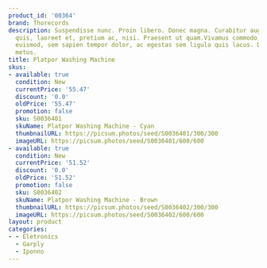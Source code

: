 ```yaml
---
product_id: '00364'
brand: Thorecords
description: Suspendisse nunc. Proin libero. Donec magna. Curabitur augue lorem, dapibus
  quis, laoreet et, pretium ac, nisi. Praesent ut quam.Vivamus commodo, augue et laoreet
  euismod, sem sapien tempor dolor, ac egestas sem ligula quis lacus. Donec vitae
  metus.
title: Platpor Washing Machine
skus:
- available: true
  condition: New
  currentPrice: '55.47'
  discount: '0.0'
  oldPrice: '55.47'
  promotion: false
  sku: S0036401
  skuName: Platpor Washing Machine - Cyan
  thumbnailURL: https://picsum.photos/seed/S0036401/300/300
  imageURL: https://picsum.photos/seed/S0036401/600/600
- available: true
  condition: New
  currentPrice: '51.52'
  discount: '0.0'
  oldPrice: '51.52'
  promotion: false
  sku: S0036402
  skuName: Platpor Washing Machine - Brown
  thumbnailURL: https://picsum.photos/seed/S0036402/300/300
  imageURL: https://picsum.photos/seed/S0036402/600/600
layout: product
categories:
- - Eletronics
  - Garply
  - Iponno
---
```

